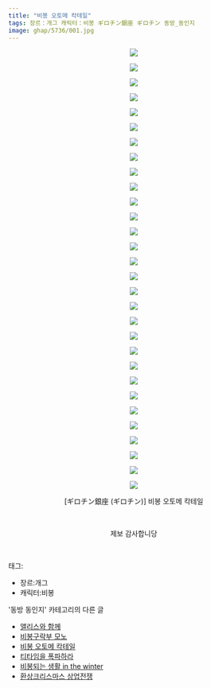 ```yaml
---
title: "비봉 오토메 칵테일"
tags: 장르：개그 캐릭터：비봉 ギロチン銀座 ギロチン 동방_동인지
image: ghap/5736/001.jpg
---
```

<div class="article">
<p style="text-align: center; clear: none; float: none;"><img src="{{ site.nasurl }}/ghap/5736/001.jpg"/></p>
<p style="text-align: center; clear: none; float: none;"><img src="{{ site.nasurl }}/ghap/5736/002.jpg"/></p>
<p style="text-align: center; clear: none; float: none;"><img src="{{ site.nasurl }}/ghap/5736/003.jpg"/></p>
<p style="text-align: center; clear: none; float: none;"><img src="{{ site.nasurl }}/ghap/5736/004.jpg"/></p>
<p style="text-align: center; clear: none; float: none;"><img src="{{ site.nasurl }}/ghap/5736/005.jpg"/></p>
<p style="text-align: center; clear: none; float: none;"><img src="{{ site.nasurl }}/ghap/5736/006.jpg"/></p>
<p style="text-align: center; clear: none; float: none;"><img src="{{ site.nasurl }}/ghap/5736/007.jpg"/></p>
<p style="text-align: center; clear: none; float: none;"><img src="{{ site.nasurl }}/ghap/5736/008.jpg"/></p>
<p style="text-align: center; clear: none; float: none;"><img src="{{ site.nasurl }}/ghap/5736/009.jpg"/></p>
<p style="text-align: center; clear: none; float: none;"><img src="{{ site.nasurl }}/ghap/5736/010.jpg"/></p>
<p style="text-align: center; clear: none; float: none;"><img src="{{ site.nasurl }}/ghap/5736/011.jpg"/></p>
<p style="text-align: center; clear: none; float: none;"><img src="{{ site.nasurl }}/ghap/5736/012.jpg"/></p>
<p style="text-align: center; clear: none; float: none;"><img src="{{ site.nasurl }}/ghap/5736/013.jpg"/></p>
<p style="text-align: center; clear: none; float: none;"><img src="{{ site.nasurl }}/ghap/5736/014.jpg"/></p>
<p style="text-align: center; clear: none; float: none;"><img src="{{ site.nasurl }}/ghap/5736/015.jpg"/></p>
<p style="text-align: center; clear: none; float: none;"><img src="{{ site.nasurl }}/ghap/5736/016.jpg"/></p>
<p style="text-align: center; clear: none; float: none;"><img src="{{ site.nasurl }}/ghap/5736/017.jpg"/></p>
<p style="text-align: center; clear: none; float: none;"><img src="{{ site.nasurl }}/ghap/5736/018.jpg"/></p>
<p style="text-align: center; clear: none; float: none;"><img src="{{ site.nasurl }}/ghap/5736/019.jpg"/></p>
<p style="text-align: center; clear: none; float: none;"><img src="{{ site.nasurl }}/ghap/5736/020.jpg"/></p>
<p style="text-align: center; clear: none; float: none;"><img src="{{ site.nasurl }}/ghap/5736/021.jpg"/></p>
<p style="text-align: center; clear: none; float: none;"><img src="{{ site.nasurl }}/ghap/5736/022.jpg"/></p>
<p style="text-align: center; clear: none; float: none;"><img src="{{ site.nasurl }}/ghap/5736/023.jpg"/></p>
<p style="text-align: center; clear: none; float: none;"><img src="{{ site.nasurl }}/ghap/5736/024.jpg"/></p>
<p style="text-align: center; clear: none; float: none;"><img src="{{ site.nasurl }}/ghap/5736/025.jpg"/></p>
<p style="text-align: center; clear: none; float: none;"><img src="{{ site.nasurl }}/ghap/5736/026.jpg"/></p>
<p style="text-align: center; clear: none; float: none;"><img src="{{ site.nasurl }}/ghap/5736/027.jpg"/></p>
<p style="text-align: center; clear: none; float: none;"><img src="{{ site.nasurl }}/ghap/5736/028.jpg"/></p>
<p style="text-align: center; clear: none; float: none;"><img src="{{ site.nasurl }}/ghap/5736/029.jpg"/></p>
<p style="text-align: center; clear: none; float: none;"><img src="{{ site.nasurl }}/ghap/5736/030.jpg"/></p>
<p style="text-align: center; clear: none; float: none;">[ギロチン銀座 (ギロチン)] 비봉 오토메 칵테일</p>
<p style="text-align: center; clear: none; float: none;"><br/></p>
<p style="text-align: center; clear: none; float: none;">제보 감사합니당</p>
<p><br/></p>
</div><div class="tagTrail">
<p>태그: </p>
<ul>
<li>장르:개그</li>
<li>캐릭터:비봉</li>
</ul>
</div><div class="another">
<p>'동방 동인지' 카테고리의 다른 글</p>
<ul>
<li><a href="/2019-02-07-ghap_5772">앨리스와 함께</a></li>
<li><a href="/2019-02-05-ghap_5737">비봉구락부 모노</a></li>
<li><a href="/2019-02-05-ghap_5736">비봉 오토메 칵테일</a></li>
<li><a href="/2019-02-02-ghap_5728">티타임을 폭파하라</a></li>
<li><a href="/2019-02-01-ghap_5705">비봉되는 생활 in the winter</a></li>
<li><a href="5703.html">환상크리스마스 상업전쟁</a></li>
</ul>
</div>